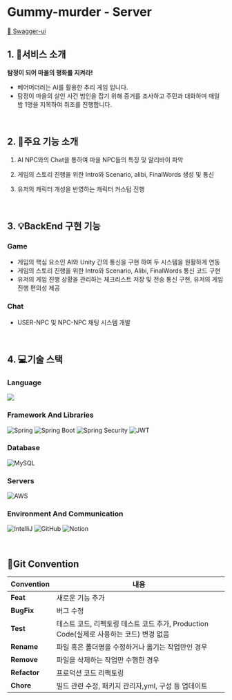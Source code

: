 # Gummy-murder - Server

[📌 Swagger-ui](http://ec2-15-165-15-244.ap-northeast-2.compute.amazonaws.com:8081/swagger-ui/index.html)<br>

## 1. 🐻서비스 소개
**탐정이 되어 마을의 평화를 지켜라!**

- 베어머더러는 AI를 활용한 추리 게임 입니다.
- 탐정이 마을의 살인 사건 범인을 잡기 위해 증거를 조사하고 주민과 대화하며 매일 밤 1명을 지목하여 취조를 진행합니다.
<br/>

## 2. 📝주요 기능 소개

1) AI NPC와의 Chat을 통하여 마을 NPC들의 특징 및 알리바이 파악

2) 게임의 스토리 진행을 위한 Intro와 Scenario, alibi, FinalWords 생성 및 통신

3) 유저의 캐릭터 개성을 반영하는 캐릭터 커스텀 진행 

<br/>

## 3. 💡BackEnd 구현 기능
### Game
- 게임의 핵심 요소인 AI와 Unity 간의 통신을 구현 하여 두 시스템을 원활하게 연동
- 게임의 스토리 진행을 위한 Intro와 Scenario, Alibi, FinalWords 통신 코드 구현
- 유저의 게임 진행 상황을 관리하는 체크리스트 저장 및 전송 통신 구현, 유저의 게임 진행 편의성 제공

### Chat
- USER-NPC 및 NPC-NPC 채팅 시스템 개발

<br/>

## 4. 💻기술 스택

### Language
<img src="https://img.shields.io/badge/java-007396?style=for-the-badge&logo=java&logoColor=white"> 

### Framework And Libraries
![Spring](https://img.shields.io/static/v1?style=for-the-badge&message=Spring&color=6DB33F&logo=Spring&logoColor=FFFFFF&label=)
![Spring Boot](https://img.shields.io/static/v1?style=for-the-badge&message=Spring+Boot&color=6DB33F&logo=Spring+Boot&logoColor=FFFFFF&label=)
![Spring Security](https://img.shields.io/static/v1?style=for-the-badge&message=Spring+Security&color=6DB33F&logo=Spring+Security&logoColor=FFFFFF&label=)
![JWT](https://img.shields.io/badge/JWT-black?style=for-the-badge&logo=JSON%20web%20tokens)


### Database
![MySQL](https://img.shields.io/badge/mysql-%2300f.svg?style=for-the-badge&logo=mysql&logoColor=white)


### Servers
![AWS](https://img.shields.io/badge/AWS-%23FF9900.svg?style=for-the-badge&logo=amazon-aws&logoColor=white)

### Environment And Communication
![IntelliJ](https://img.shields.io/badge/IntelliJ-000000?style=for-the-badge&logo=intellijidea&logoColor=white)
![GitHub](https://img.shields.io/badge/Github-181717?style=for-the-badge&logo=Github&logoColor=white)
![Notion](https://img.shields.io/badge/Notion-000000?style=for-the-badge&logo=Notion&logoColor=white)

<br/>

## 📜Git Convention
| **Convention**  | **내용**                                                         |
|-----------------|----------------------------------------------------------------|
| **Feat**        | 새로운 기능 추가                                                      |
| **BugFix**         | 버그 수정                                                          |
| **Test**        | 테스트 코드, 리펙토링 테스트 코드 추가, Production Code(실제로 사용하는 코드) 변경 없음     |
| **Rename**      | 파일 혹은 폴더명을 수정하거나 옮기는 작업만인 경우                                   |
| **Remove**      | 파일을 삭제하는 작업만 수행한 경우                                            |
| **Refactor** | 프로덕션 코드 리팩토링                                                   |
| **Chore** | 빌드 관련 수정, 패키지 관리자,yml, 구성 등 업데이트                          |



